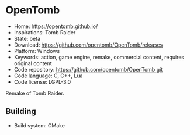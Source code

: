 # OpenTomb

- Home: https://opentomb.github.io/
- Inspirations: Tomb Raider
- State: beta
- Download: https://github.com/opentomb/OpenTomb/releases
- Platform: Windows
- Keywords: action, game engine, remake, commercial content, requires original content
- Code repository: https://github.com/opentomb/OpenTomb.git
- Code language: C, C++, Lua
- Code license: LGPL-3.0

Remake of Tomb Raider.

## Building

- Build system: CMake
